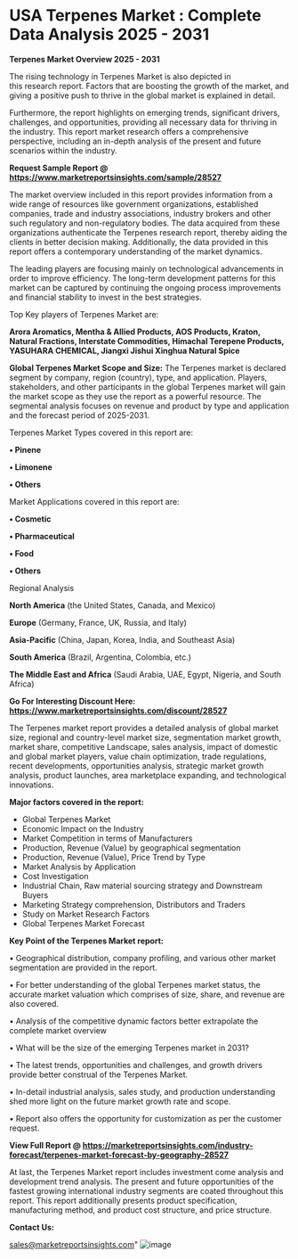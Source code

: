 # USA Terpenes Market : Complete Data Analysis 2025 - 2031

<Strong> Terpenes Market Overview 2025 - 2031</strong>

The rising technology in Terpenes Market is also depicted in this research report. Factors that are boosting the growth of the market, and giving a positive push to thrive in the global market is explained in detail.

Furthermore, the report highlights on emerging trends, significant drivers, challenges, and opportunities, providing all necessary data for thriving in the industry. This report market research offers a comprehensive perspective, including an in-depth analysis of the present and future scenarios within the industry.

<strong>Request Sample Report @ <a href=https://www.marketreportsinsights.com/sample/28527>https://www.marketreportsinsights.com/sample/28527</a></strong>

The market overview included in this report provides information from a wide range of resources like government organizations, established companies, trade and industry associations, industry brokers and other such regulatory and non-regulatory bodies. The data acquired from these organizations authenticate the Terpenes research report, thereby aiding the clients in better decision making. Additionally, the data provided in this report offers a contemporary understanding of the market dynamics.

The leading players are focusing mainly on technological advancements in order to improve efficiency. The long-term development patterns for this market can be captured by continuing the ongoing process improvements and financial stability to invest in the best strategies.

Top Key players of Terpenes Market are:

<strong>Arora Aromatics, Mentha & Allied Products, AOS Products, Kraton, Natural Fractions, Interstate Commodities, Himachal Terepene Products, YASUHARA CHEMICAL, Jiangxi Jishui Xinghua Natural Spice</strong>

<strong><b>Global Terpenes Market Scope and Size:</b></strong>
The Terpenes market is declared segment by company, region (country), type, and application. Players, stakeholders, and other participants in the global Terpenes market will gain the market scope as they use the report as a powerful resource. The segmental analysis focuses on revenue and product by type and application and the forecast period of 2025-2031.

Terpenes Market Types covered in this report are:

<strong>• Pinene

• Limonene

• Others</strong>

Market Applications covered in this report are:

<strong>• Cosmetic

• Pharmaceutical

• Food

• Others</strong> 

Regional Analysis

<strong>North America</strong> (the United States, Canada, and Mexico)

<strong>Europe</strong> (Germany, France, UK, Russia, and Italy)

<strong>Asia-Pacific</strong> (China, Japan, Korea, India, and Southeast Asia)

<strong>South America</strong> (Brazil, Argentina, Colombia, etc.)

<strong>The Middle East and Africa</strong> (Saudi Arabia, UAE, Egypt, Nigeria, and South Africa)

<strong>Go For Interesting Discount Here: <a href=https://www.marketreportsinsights.com/discount/28527>https://www.marketreportsinsights.com/discount/28527</a></strong>

The Terpenes market report provides a detailed analysis of global market size, regional and country-level market size, segmentation market growth, market share, competitive Landscape, sales analysis, impact of domestic and global market players, value chain optimization, trade regulations, recent developments, opportunities analysis, strategic market growth analysis, product launches, area marketplace expanding, and technological innovations.

<strong><b>Major factors covered in the report:</b></strong>
<ul>
  <li>Global Terpenes Market </li>
  <li>Economic Impact on the Industry</li>
  <li>Market Competition in terms of Manufacturers</li>
  <li>Production, Revenue (Value) by geographical segmentation</li>
  <li>Production, Revenue (Value), Price Trend by Type</li>
  <li>Market Analysis by Application</li>
  <li>Cost Investigation</li>
  <li>Industrial Chain, Raw material sourcing strategy and Downstream Buyers</li>
  <li>Marketing Strategy comprehension, Distributors and Traders</li>
  <li>Study on Market Research Factors</li>
  <li>Global Terpenes Market Forecast</li>
</ul>

<strong><b>Key Point of the Terpenes Market report:</b></strong>

• Geographical distribution, company profiling, and various other market segmentation are provided in the report.

• For better understanding of the global Terpenes market status, the accurate market valuation which comprises of size, share, and revenue are also covered.

• Analysis of the competitive dynamic factors better extrapolate the complete market overview

• What will be the size of the emerging Terpenes market in 2031?

• The latest trends, opportunities and challenges, and growth drivers provide better construal of the Terpenes Market.

• In-detail industrial analysis, sales study, and production understanding shed more light on the future market growth rate and scope.

• Report also offers the opportunity for customization as per the customer request.

<strong><b>View Full Report @ <a href=https://marketreportsinsights.com/industry-forecast/terpenes-market-forecast-by-geography-28527>https://marketreportsinsights.com/industry-forecast/terpenes-market-forecast-by-geography-28527</a></b></strong>


At last, the Terpenes Market report includes investment come analysis and development trend analysis. The present and future opportunities of the fastest growing international industry segments are coated throughout this report. This report additionally presents product specification, manufacturing method, and product cost structure, and price structure.

<strong>Contact Us:</strong>

sales@marketreportsinsights.com"
![image](https://github.com/user-attachments/assets/86cce238-35c9-4345-b44d-990775261c2b)
